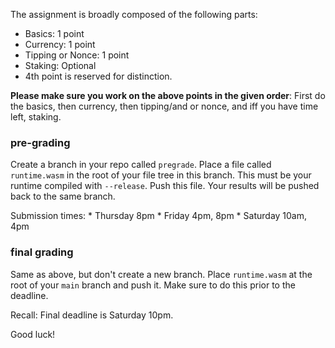 The assignment is broadly composed of the following parts:

* Basics: 1 point
* Currency: 1 point
* Tipping or Nonce: 1 point
* Staking: Optional
* 4th point is reserved for distinction.

**Please make sure you work on the above points in the given order**: First do the basics, then
currency, then tipping/and or nonce, and iff you have time left, staking.

### pre-grading

Create a branch in your repo called `pregrade`. Place a file called `runtime.wasm` in the root of
your file tree in this branch. This must be your runtime compiled with `--release`. Push this file.
Your results will be pushed back to the same branch.

Submission times:
	* Thursday 8pm
	* Friday 4pm, 8pm
	* Saturday 10am, 4pm

### final grading

Same as above, but don't create a new branch. Place `runtime.wasm` at the root of your `main` branch
and push it. Make sure to do this prior to the deadline.

Recall: Final deadline is Saturday 10pm.

Good luck!
